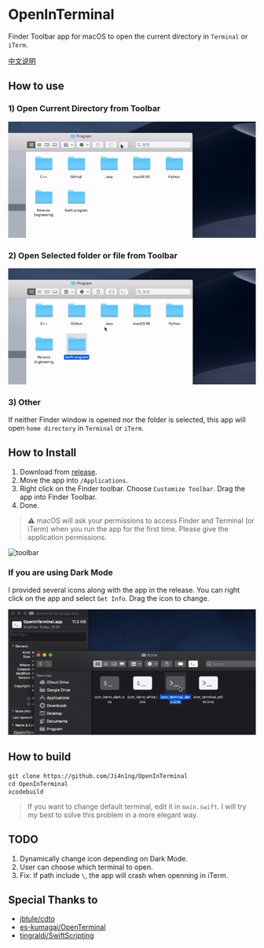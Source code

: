  # OpenInTerminal

Finder Toolbar app for macOS to open the current directory in `Terminal` or `iTerm`. 

[中文说明](https://github.com/Ji4n1ng/OpenInTerminal/README-zh.md)

## How to use

### 1) Open Current Directory from Toolbar

![run](./screenshots/run.gif)

### 2) Open Selected folder or file from Toolbar

![run2](./screenshots/run2.gif)

### 3) Other

If neither Finder window is opened nor the folder is selected, this app will open `home directory` in `Terminal` or `iTerm`.

## How to Install

1. Download from [release](https://github.com/Ji4n1ng/OpenInTerminal/releases).
2. Move the app into `/Applications`.
3. Right click on the Finder toolbar. Choose `Customize Toolbar`. Drag the app into Finder Toolbar.
4. Done.

>  ⚠️ macOS will ask your permissions to access Finder and Terminal (or iTerm) when you run the app for the first time. Please give the application permissions.

![toolbar](./screenshots/toolbar.gif)

### If you are using Dark Mode

I provided several icons along with the app in the release. You can right click on the app and select `Get Info`. Drag the icon to change.

![change_icon](./screenshots/change_icon.gif)

## How to build

```
git clone https://github.com/Ji4n1ng/OpenInTerminal
cd OpenInTerminal
xcodebuild
```

> If you want to change default terminal, edit it in `main.swift`. I will try my best to solve this problem in a more elegant way.

## TODO

1. Dynamically change icon depending on Dark Mode.
2. User can choose which terminal to open.
3. Fix: If path include `\`, the app will crash when openning in iTerm.

## Special Thanks to

- [jbtule/cdto](https://github.com/jbtule/cdto)
- [es-kumagai/OpenTerminal](https://github.com/es-kumagai/OpenTerminal)
- [tingraldi/SwiftScripting](https://github.com/tingraldi/SwiftScripting)